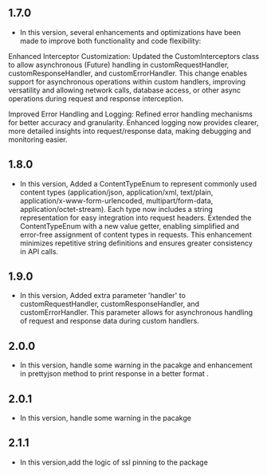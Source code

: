 ## 1.7.0

- In this version, several enhancements and optimizations have been made to improve both functionality and code flexibility:

Enhanced Interceptor Customization: Updated the CustomInterceptors class to allow asynchronous (Future) handling in customRequestHandler, customResponseHandler, and customErrorHandler. This change enables support for asynchronous operations within custom handlers, improving versatility and allowing network calls, database access, or other async operations during request and response interception.

Improved Error Handling and Logging: Refined error handling mechanisms for better accuracy and granularity. Enhanced logging now provides clearer, more detailed insights into request/response data, making debugging and monitoring easier.

## 1.8.0

- In this version, Added a ContentTypeEnum to represent commonly used content types (application/json, application/xml, text/plain, application/x-www-form-urlencoded, multipart/form-data, application/octet-stream). Each type now includes a string representation for easy integration into request headers.
  Extended the ContentTypeEnum with a new value getter, enabling simplified and error-free assignment of content types in requests. This enhancement minimizes repetitive string definitions and ensures greater consistency in API calls.

## 1.9.0

- In this version, Added extra parameter 'handler' to customRequestHandler, customResponseHandler, and customErrorHandler. This parameter allows for asynchronous handling of request and response data during custom handlers.

## 2.0.0

- In this version, handle some warning in the pacakge and enhancement in prettyjson method to print response in a better format .

## 2.0.1

- In this version, handle some warning in the pacakge


## 2.1.1

- In this version,add the logic of ssl pinning to the package
